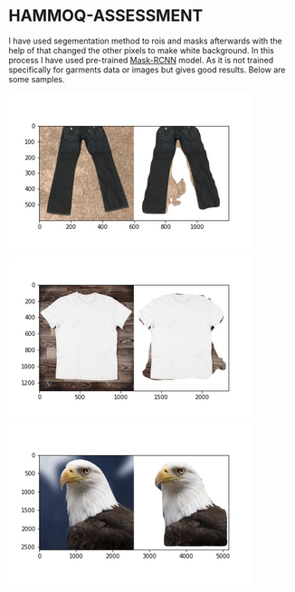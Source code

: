# HAMMOQ-ASSESSMENT

I have used segementation method to rois and masks afterwards with the help of that changed the other pixels to make white background. In this process I have used pre-trained <a href="https://github.com/matterport/Mask_RCNN">Mask-RCNN</a> model. As it is not trained specifically for garments data or images but gives good results. Below are some samples.

<img src="sample_1.jpg"/>
<img src="sample_2.jpg"/>
<img src="sample_3.jpg"/>
